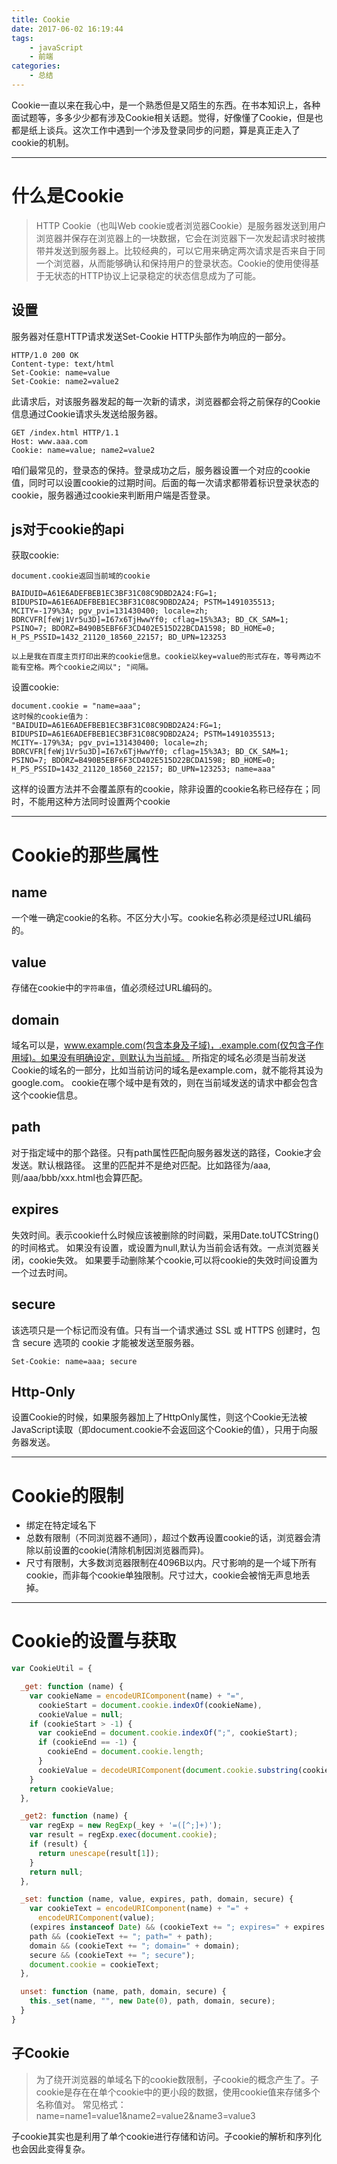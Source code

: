```yaml
---
title: Cookie
date: 2017-06-02 16:19:44
tags:
    - javaScript
    - 前端
categories:
    - 总结
---
```


Cookie一直以来在我心中，是一个熟悉但是又陌生的东西。在书本知识上，各种面试题等，多多少少都有涉及Cookie相关话题。觉得，好像懂了Cookie，但是也都是纸上谈兵。这次工作中遇到一个涉及登录同步的问题，算是真正走入了cookie的机制。

---
# 什么是Cookie
> HTTP Cookie（也叫Web cookie或者浏览器Cookie）是服务器发送到用户浏览器并保存在浏览器上的一块数据，它会在浏览器下一次发起请求时被携带并发送到服务器上。比较经典的，可以它用来确定两次请求是否来自于同一个浏览器，从而能够确认和保持用户的登录状态。Cookie的使用使得基于无状态的HTTP协议上记录稳定的状态信息成为了可能。

<!-- more -->
## 设置
服务器对任意HTTP请求发送Set-Cookie HTTP头部作为响应的一部分。
```
HTTP/1.0 200 OK
Content-type: text/html
Set-Cookie: name=value
Set-Cookie: name2=value2
```
此请求后，对该服务器发起的每一次新的请求，浏览器都会将之前保存的Cookie信息通过Cookie请求头发送给服务器。
```
GET /index.html HTTP/1.1
Host: www.aaa.com
Cookie: name=value; name2=value2
```
咱们最常见的，登录态的保持。登录成功之后，服务器设置一个对应的cookie值，同时可以设置cookie的过期时间。后面的每一次请求都带着标识登录状态的cookie，服务器通过cookie来判断用户端是否登录。

## js对于cookie的api
获取cookie:
```
document.cookie返回当前域的cookie

BAIDUID=A61E6ADEFBEB1EC3BF31C08C9DBD2A24:FG=1; BIDUPSID=A61E6ADEFBEB1EC3BF31C08C9DBD2A24; PSTM=1491035513; MCITY=-179%3A; pgv_pvi=131430400; locale=zh; BDRCVFR[feWj1Vr5u3D]=I67x6TjHwwYf0; cflag=15%3A3; BD_CK_SAM=1; PSINO=7; BDORZ=B490B5EBF6F3CD402E515D22BCDA1598; BD_HOME=0; H_PS_PSSID=1432_21120_18560_22157; BD_UPN=123253

以上是我在百度主页打印出来的cookie信息。cookie以key=value的形式存在，等号两边不能有空格。两个cookie之间以"; "间隔。
```

设置cookie:
```
document.cookie = "name=aaa";
这时候的cookie值为：
"BAIDUID=A61E6ADEFBEB1EC3BF31C08C9DBD2A24:FG=1; BIDUPSID=A61E6ADEFBEB1EC3BF31C08C9DBD2A24; PSTM=1491035513; MCITY=-179%3A; pgv_pvi=131430400; locale=zh; BDRCVFR[feWj1Vr5u3D]=I67x6TjHwwYf0; cflag=15%3A3; BD_CK_SAM=1; PSINO=7; BDORZ=B490B5EBF6F3CD402E515D22BCDA1598; BD_HOME=0; H_PS_PSSID=1432_21120_18560_22157; BD_UPN=123253; name=aaa"
```
这样的设置方法并不会覆盖原有的cookie，除非设置的cookie名称已经存在；同时，不能用这种方法同时设置两个cookie

---
# Cookie的那些属性
## name
一个唯一确定cookie的名称。不区分大小写。cookie名称必须是经过URL编码的。
## value
存储在cookie中的`字符串值`，值必须经过URL编码的。
## domain
域名可以是，www.example.com(包含本身及子域)，.example.com(仅包含子作用域)。如果没有明确设定，则默认为当前域。
所指定的域名必须是当前发送Cookie的域名的一部分，比如当前访问的域名是example.com，就不能将其设为google.com。
cookie在哪个域中是有效的，则在当前域发送的请求中都会包含这个cookie信息。
## path
对于指定域中的那个路径。只有path属性匹配向服务器发送的路径，Cookie才会发送。默认根路径。
这里的匹配并不是绝对匹配。比如路径为/aaa, 则/aaa/bbb/xxx.html也会算匹配。
## expires
失效时间。表示cookie什么时候应该被删除的时间戳，采用Date.toUTCString()的时间格式。
如果没有设置，或设置为null,默认为当前会话有效。一点浏览器关闭，cookie失效。
如果要手动删除某个cookie,可以将cookie的失效时间设置为一个过去时间。
## secure
该选项只是一个标记而没有值。只有当一个请求通过 SSL 或 HTTPS 创建时，包含 secure 选项的 cookie 才能被发送至服务器。
```    
Set-Cookie: name=aaa; secure
```
## Http-Only
设置Cookie的时候，如果服务器加上了HttpOnly属性，则这个Cookie无法被JavaScript读取（即document.cookie不会返回这个Cookie的值），只用于向服务器发送。

---
# Cookie的限制
*   绑定在特定域名下
*   总数有限制（不同浏览器不通同），超过个数再设置cookie的话，浏览器会清除以前设置的cookie(清除机制因浏览器而异)。
*   尺寸有限制，大多数浏览器限制在4096B以内。尺寸影响的是一个域下所有cookie，而非每个cookie单独限制。尺寸过大，cookie会被悄无声息地丢掉。

---
# Cookie的设置与获取
```js
var CookieUtil = {

  _get: function (name) {
    var cookieName = encodeURIComponent(name) + "=",
      cookieStart = document.cookie.indexOf(cookieName),
      cookieValue = null;
    if (cookieStart > -1) {
      var cookieEnd = document.cookie.indexOf(";", cookieStart);
      if (cookieEnd == -1) {
        cookieEnd = document.cookie.length;
      }
      cookieValue = decodeURIComponent(document.cookie.substring(cookieStart + cookieName.length, cookieEnd));
    }
    return cookieValue;
  },

  _get2: function (name) {
    var regExp = new RegExp(_key + '=([^;]+)');
    var result = regExp.exec(document.cookie);
    if (result) {
      return unescape(result[1]);
    }
    return null;
  },

  _set: function (name, value, expires, path, domain, secure) {
    var cookieText = encodeURIComponent(name) + "=" +
      encodeURIComponent(value);
    (expires instanceof Date) && (cookieText += "; expires=" + expires.toGMTString());
    path && (cookieText += "; path=" + path);
    domain && (cookieText += "; domain=" + domain);
    secure && (cookieText += "; secure");
    document.cookie = cookieText;
  },

  unset: function (name, path, domain, secure) {
    this._set(name, "", new Date(0), path, domain, secure);
  }
}
```
## 子Cookie
> 为了绕开浏览器的单域名下的cookie数限制，子cookie的概念产生了。子cookie是存在在单个cookie中的更小段的数据，使用cookie值来存储多个名称值对。
常见格式：
name=name1=value1&name2=value2&name3=value3

子cookie其实也是利用了单个cookie进行存储和访问。子cookie的解析和序列化也会因此变得复杂。
